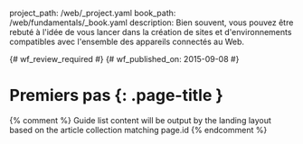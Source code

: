 project_path: /web/_project.yaml
book_path: /web/fundamentals/_book.yaml
description: Bien souvent, vous pouvez être rebuté à l'idée de vous lancer dans la création de sites et d'environnements compatibles avec l'ensemble des appareils connectés au Web.

{# wf_review_required #}
{# wf_published_on: 2015-09-08 #}

# Premiers pas {: .page-title }




{% comment %}
Guide list content will be output by the landing layout based on the article collection matching page.id
{% endcomment %}

